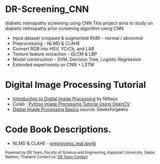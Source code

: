 # DR-Screening_CNN
diabetic retinopathy screening using CNN
This project aims to study on diabetic retinopathy prior screening algorithm using CNN.
  * Input dataset (cropped & augmented RGB) - normal / abnormal
  * Preprocessing - NLMD & CLAHE
  * Convert RGB into HSV, YCrCb, and LAB
  * Texture feature extraction - GLCM & LBP
  * Model construction - SVM, Decision Tree, Logistic Regression
  * Extended experiments on CNN + LSTM

# Digital Image Processing Tutorial
 * [Introduction to Digital Image Processing](https://drive.google.com/file/d/1QzgfdkCQlCbBt8BiCMCFtCJGu3SnkKVf/view?usp=drive_link) by Nittaya
 * Colab : [Python Image Processing Tutorial Using OpenCV](https://colab.research.google.com/drive/1zW4fspYezZ4VIdg0B4y00tNdZtS6hiXu?usp=sharing)
 * [Digital Image Processing Basics](https://www.geeksforgeeks.org/digital-image-processing-basics/) source: Geeksforgeeks
# Code Book Descriptions.
  * NLMD & CLAHE - [preprocess_real.ipynb](/preprocess_real.ipynb)
 
<sup>Powered by DR Team, Faculty of Science and Engineering, Kasetsart University, Sakon Nakhon, Thailand</sup>
<sup>Contact us: [DR Team Contact](mailto:nittaya.mu@ku.th)</sup>
